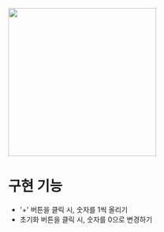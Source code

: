 <img src="https://user-images.githubusercontent.com/24618293/197250592-508f6681-2fb4-40e7-9bdd-e4184bf47778.png" width="300">

# 구현 기능

- '+' 버튼을 클릭 시, 숫자를 1씩 올리기
- 초기화 버튼을 클릭 시, 숫자를 0으로 변경하기
